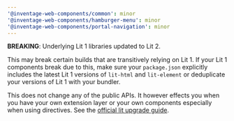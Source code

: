 ```yaml
---
'@inventage-web-components/common': minor
'@inventage-web-components/hamburger-menu': minor
'@inventage-web-components/portal-navigation': minor
---
```


**BREAKING**: Underlying Lit 1 libraries updated to Lit 2.

This may break certain builds that are transitively relying on Lit 1. If your Lit 1 components break due to this, make sure your `package.json` explicitly includes the latest Lit 1 versions of `lit-html` and `lit-element` or deduplicate your versions of Lit 1 with your bundler.

This does not change any of the public APIs. It however effects you when you have your own extension layer or your own components especially when using directives. See the [official lit upgrade guide](https://lit.dev/docs/releases/upgrade/).
